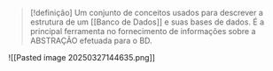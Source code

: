 > [!definição]
> Um conjunto de conceitos usados para descrever a estrutura de um [[Banco de Dados]] e suas bases de dados. É a principal ferramenta no fornecimento de informações sobre a ABSTRAÇÃO efetuada para o BD.

![[Pasted image 20250327144635.png]]


